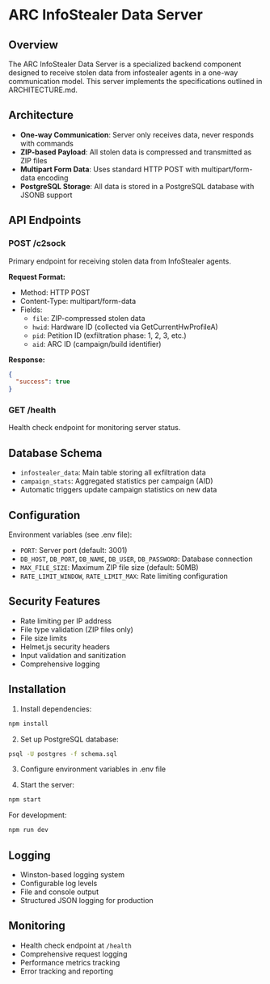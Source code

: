 # ARC InfoStealer Data Server

## Overview
The ARC InfoStealer Data Server is a specialized backend component designed to receive stolen data from infostealer agents in a one-way communication model. This server implements the specifications outlined in ARCHITECTURE.md.

## Architecture
- **One-way Communication**: Server only receives data, never responds with commands
- **ZIP-based Payload**: All stolen data is compressed and transmitted as ZIP files
- **Multipart Form Data**: Uses standard HTTP POST with multipart/form-data encoding
- **PostgreSQL Storage**: All data is stored in a PostgreSQL database with JSONB support

## API Endpoints

### POST /c2sock
Primary endpoint for receiving stolen data from InfoStealer agents.

**Request Format:**
- Method: HTTP POST
- Content-Type: multipart/form-data
- Fields:
  - `file`: ZIP-compressed stolen data
  - `hwid`: Hardware ID (collected via GetCurrentHwProfileA)
  - `pid`: Petition ID (exfiltration phase: 1, 2, 3, etc.)
  - `aid`: ARC ID (campaign/build identifier)

**Response:**
```json
{
  "success": true
}
```

### GET /health
Health check endpoint for monitoring server status.

## Database Schema
- `infostealer_data`: Main table storing all exfiltration data
- `campaign_stats`: Aggregated statistics per campaign (AID)
- Automatic triggers update campaign statistics on new data

## Configuration
Environment variables (see .env file):
- `PORT`: Server port (default: 3001)
- `DB_HOST`, `DB_PORT`, `DB_NAME`, `DB_USER`, `DB_PASSWORD`: Database connection
- `MAX_FILE_SIZE`: Maximum ZIP file size (default: 50MB)
- `RATE_LIMIT_WINDOW`, `RATE_LIMIT_MAX`: Rate limiting configuration

## Security Features
- Rate limiting per IP address
- File type validation (ZIP files only)
- File size limits
- Helmet.js security headers
- Input validation and sanitization
- Comprehensive logging

## Installation

1. Install dependencies:
```bash
npm install
```

2. Set up PostgreSQL database:
```bash
psql -U postgres -f schema.sql
```

3. Configure environment variables in .env file

4. Start the server:
```bash
npm start
```

For development:
```bash
npm run dev
```

## Logging
- Winston-based logging system
- Configurable log levels
- File and console output
- Structured JSON logging for production

## Monitoring
- Health check endpoint at `/health`
- Comprehensive request logging
- Performance metrics tracking
- Error tracking and reporting
